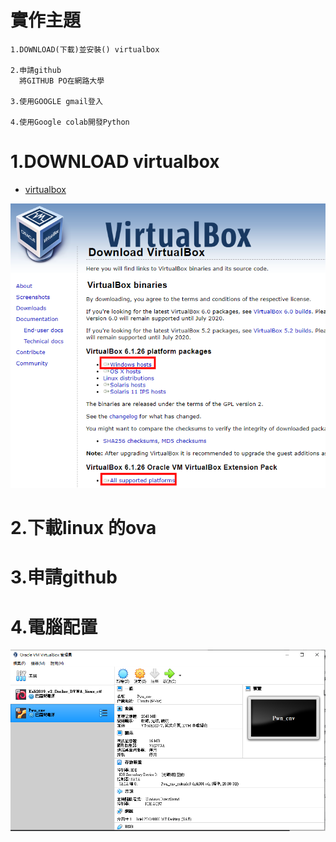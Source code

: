 # 實作主題
```
1.DOWNLOAD(下載)並安裝() virtualbox

2.申請github
  將GITHUB PO在網路大學

3.使用GOOGLE gmail登入

4.使用Google colab開發Python
```

# 1.DOWNLOAD virtualbox

- [virtualbox](https://www.virtualbox.org/wiki/Downloads)

![下載紅色的兩個檔案](./20210915VirtualBox.png)

# 2.下載linux 的ova


# 3.申請github


# 4.電腦配置
![PC Build](./virtualbox.png)
